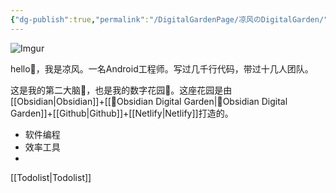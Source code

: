 ```yaml
---
{"dg-publish":true,"permalink":"/DigitalGardenPage/凉风のDigitalGarden/","tags":["gardenEntry"],"noteIcon":""}
---
```



![Imgur](https://i.imgur.com/7lQayfW.jpg)

hello👋，我是凉风。一名Android工程师。写过几千行代码，带过十几人团队。

这是我的第二大脑🧠，也是我的数字花园🏡。这座花园是由[[Obsidian\|Obsidian]]+[[🔌Obsidian Digital Garden\|🔌Obsidian Digital Garden]]+[[Github\|Github]]+[[Netlify\|Netlify]]打造的。

- 软件编程
- 效率工具
- 

[[Todolist\|Todolist]]

